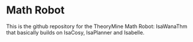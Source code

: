 # Math Robot 

This is the github repository for the TheoryMine Math Robot: IsaWanaThm that basically builds on IsaCosy, IsaPlanner and Isabelle. 
